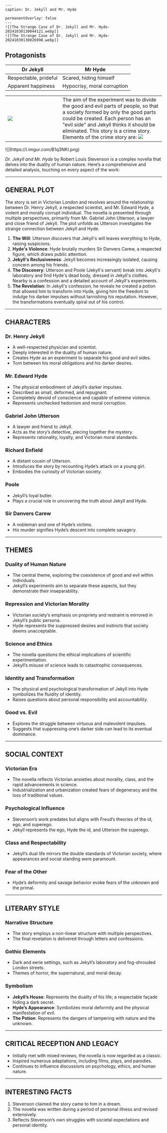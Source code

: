 ```image-layout-a
---
caption: Dr. Jekyll and Mr. Hyde

permanentOverlay: false
---
![[The Strange Case of Dr. Jekyll and Mr. Hyde-20241030130044121.webp]]
![[The Strange Case of Dr. Jekyll and Mr. Hyde-20241030130026998.webp]]

```
## Protagonists

| Dr Jekyll             | Mr Hyde                     |
| --------------------- | --------------------------- |
| Respectable, prideful | Scared, hiding himself      |
| Apparent happiness    | Hypocrisy, moral corruption |

<table width=100%>
<tr>
	<td width=35%>  <img src="https://imgur.com/Lim3YMX.png"></td>
	<td width=70%>
The aim of the experiment was to divide the good and evil parts of people, so that a society formed by only the good parts could be created. Each person has an "evil side" and Jekyll thinks it should be eliminated. This story is a crime story. Elements of the crime story are:

<img src="https://imgur.com/0qEItw8.png">
  </td>
</tr>
</table>
![](https://i.imgur.com/B1q3NKI.png)

_Dr. Jekyll and Mr. Hyde_ by Robert Louis Stevenson is a complex novella that delves into the duality of human nature. Here’s a comprehensive and detailed analysis, touching on every aspect of the work:

---

## **GENERAL PLOT**

The story is set in Victorian London and revolves around the relationship between Dr. Henry Jekyll, a respected scientist, and Mr. Edward Hyde, a violent and morally corrupt individual. The novella is presented through multiple perspectives, primarily from Mr. Gabriel John Utterson, a lawyer and close friend of Jekyll. The plot unfolds as Utterson investigates the strange connection between Jekyll and Hyde.

1. **The Will**: Utterson discovers that Jekyll's will leaves everything to Hyde, raising suspicions.
2. **Hyde's Violence**: Hyde brutally murders Sir Danvers Carew, a respected figure, which draws public attention.
3. **Jekyll's Reclusiveness**: Jekyll becomes increasingly isolated, causing concern among his friends.
4. **The Discovery**: Utterson and Poole (Jekyll's servant) break into Jekyll's laboratory and find Hyde's dead body, dressed in Jekyll's clothes. Nearby is a confession and a detailed account of Jekyll's experiments.
5. **The Revelation**: In Jekyll's confession, he reveals he created a potion that allowed him to transform into Hyde, giving him the freedom to indulge his darker impulses without tarnishing his reputation. However, the transformations eventually spiral out of his control.

---

## **CHARACTERS**

### **Dr. Henry Jekyll**

- A well-respected physician and scientist.
- Deeply interested in the duality of human nature.
- Creates Hyde as an experiment to separate his good and evil sides.
- Torn between his moral obligations and his darker desires.

### **Mr. Edward Hyde**

- The physical embodiment of Jekyll’s darker impulses.
- Described as small, deformed, and repugnant.
- Completely devoid of conscience and capable of extreme violence.
- Represents unchecked hedonism and moral corruption.

### **Gabriel John Utterson**

- A lawyer and friend to Jekyll.
- Acts as the story’s detective, piecing together the mystery.
- Represents rationality, loyalty, and Victorian moral standards.

### **Richard Enfield**

- A distant cousin of Utterson.
- Introduces the story by recounting Hyde’s attack on a young girl.
- Embodies the curiosity of Victorian society.

### **Poole**

- Jekyll’s loyal butler.
- Plays a crucial role in uncovering the truth about Jekyll and Hyde.

### **Sir Danvers Carew**

- A nobleman and one of Hyde’s victims.
- His murder signifies Hyde’s descent into complete savagery.

---

## **THEMES**

### **Duality of Human Nature**

- The central theme, exploring the coexistence of good and evil within individuals.
- Jekyll’s experiments aim to separate these aspects, but they demonstrate their inseparability.

### **Repression and Victorian Morality**

- Victorian society’s emphasis on propriety and restraint is mirrored in Jekyll’s public persona.
- Hyde represents the suppressed desires and instincts that society deems unacceptable.

### **Science and Ethics**

- The novella questions the ethical implications of scientific experimentation.
- Jekyll’s misuse of science leads to catastrophic consequences.

### **Identity and Transformation**

- The physical and psychological transformation of Jekyll into Hyde symbolizes the fluidity of identity.
- Raises questions about personal responsibility and accountability.

### **Good vs. Evil**

- Explores the struggle between virtuous and malevolent impulses.
- Suggests that suppressing one’s darker side can lead to its eventual dominance.

---

## **SOCIAL CONTEXT**

### **Victorian Era**

- The novella reflects Victorian anxieties about morality, class, and the rapid advancements in science.
- Industrialization and urbanization created fears of degeneracy and the loss of traditional values.

### **Psychological Influence**

- Stevenson’s work predates but aligns with Freud’s theories of the id, ego, and superego.
- Jekyll represents the ego, Hyde the id, and Utterson the superego.

### **Class and Respectability**

- Jekyll’s dual life mirrors the double standards of Victorian society, where appearances and social standing were paramount.

### **Fear of the Other**

- Hyde’s deformity and savage behavior evoke fears of the unknown and the primal.

---

## **LITERARY STYLE**

### **Narrative Structure**

- The story employs a non-linear structure with multiple perspectives.
- The final revelation is delivered through letters and confessions.

### **Gothic Elements**

- Dark and eerie settings, such as Jekyll’s laboratory and fog-shrouded London streets.
- Themes of horror, the supernatural, and moral decay.

### **Symbolism**

- **Jekyll’s House**: Represents the duality of his life; a respectable façade hiding a dark secret.
- **Hyde’s Appearance**: Symbolizes moral deformity and the physical manifestation of evil.
- **The Potion**: Represents the dangers of tampering with nature and the unknown.

---

## **CRITICAL RECEPTION AND LEGACY**

- Initially met with mixed reviews, the novella is now regarded as a classic.
- Inspired numerous adaptations, including films, plays, and parodies.
- Continues to influence discussions on psychology, ethics, and human nature.

---

## **INTERESTING FACTS**

1. Stevenson claimed the story came to him in a dream.
2. The novella was written during a period of personal illness and revised extensively.
3. Reflects Stevenson’s own struggles with societal expectations and personal identity.
